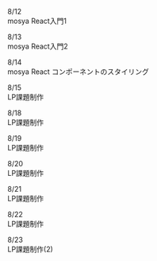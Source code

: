 8/12<br>
  mosya React入門1<br>

8/13<br>
  mosya React入門2<br>

8/14<br>
  mosya React コンポーネントのスタイリング<br>

8/15<br>
  LP課題制作<br>

8/18<br>
  LP課題制作<br>

8/19<br>
  LP課題制作<br>

8/20<br>
  LP課題制作<br>

8/21<br>
  LP課題制作<br>

8/22<br>
  LP課題制作<br>

8/23<br>
  LP課題制作(2)<br>
